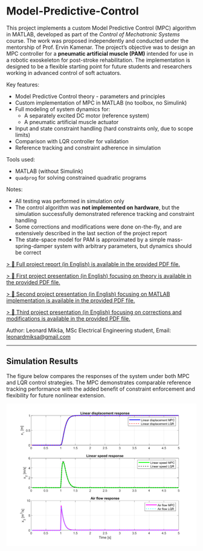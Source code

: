 # Model-Predictive-Control

This project implements a custom Model Predictive Control (MPC) algorithm in MATLAB, developed as part of the *Control of Mechatronic Systems* course. The work was proposed independently and conducted under the mentorship of Prof. Ervin Kamenar. 
The project’s objective was to design an MPC controller for a **pneumatic artificial muscle (PAM)** intended for use in a robotic exoskeleton for post-stroke rehabilitation. The implementation is designed to be a flexible starting point for future students and researchers working in advanced control of soft actuators.

Key features:
- Model Predictive Control theory - parameters and principles
- Custom implementation of MPC in MATLAB (no toolbox, no Simulink)
- Full modeling of system dynamics for:
  - A separately excited DC motor (reference system)
  - A pneumatic artificial muscle actuator
- Input and state constraint handling (hard constraints only, due to scope limits)
- Comparison with LQR controller for validation
- Reference tracking and constraint adherence in simulation

Tools used:
- MATLAB (without Simulink)
- `quadprog` for solving constrained quadratic programs

Notes:
- All testing was performed in simulation only
- The control algorithm was **not implemented on hardware**, but the simulation successfully demonstrated reference tracking and constraint handling
- Some corrections and modifications were done on-the-fly, and are extensively described in the last section of the project report
- The state-space model for PAM is approximated by a simple mass-spring-damper system with arbitrary parameters, but dynamics should be correct

[> 📎 Full project report (in English) is available in the provided PDF file.](MPC_Leonard_Miksa.pdf)

[> 📎 First project presentation (in English) focusing on theory is available in the provided PDF file.](MPC_Leonard_Miksa_1.pdf)

[> 📎 Second project presentation (in English) focusing on MATLAB implementation is available in the provided PDF file.](MPC_Leonard_Miksa_2.pdf)

[> 📎 Third project presentation (in English) focusing on corrections and modifications is available in the provided PDF file.](MPC_Leonard_Miksa_3.pdf)



Author:
Leonard Mikša,
MSc Electrical Engineering student,
Email: [leonardmiksa@gmail.com](mailto:leonardmiksa@gmail.com)


---

## Simulation Results

The figure below compares the responses of the system under both MPC and LQR control strategies. The MPC demonstrates comparable reference tracking performance with the added benefit of constraint enforcement and flexibility for future nonlinear extension.

![MPC vs LQR Comparison](MPCvsLQR.png)
